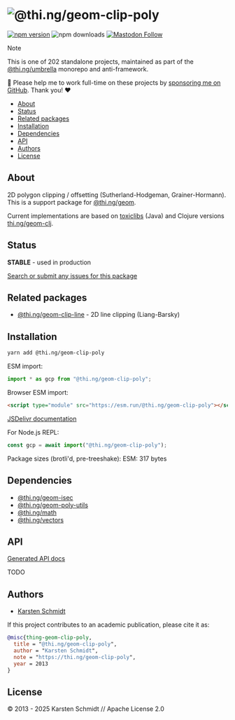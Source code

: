 <!-- This file is generated - DO NOT EDIT! -->
<!-- Please see: https://github.com/thi-ng/umbrella/blob/develop/CONTRIBUTING.md#changes-to-readme-files -->
# ![@thi.ng/geom-clip-poly](https://media.thi.ng/umbrella/banners-20230807/thing-geom-clip-poly.svg?36977eab)

[![npm version](https://img.shields.io/npm/v/@thi.ng/geom-clip-poly.svg)](https://www.npmjs.com/package/@thi.ng/geom-clip-poly)
![npm downloads](https://img.shields.io/npm/dm/@thi.ng/geom-clip-poly.svg)
[![Mastodon Follow](https://img.shields.io/mastodon/follow/109331703950160316?domain=https%3A%2F%2Fmastodon.thi.ng&style=social)](https://mastodon.thi.ng/@toxi)

> [!NOTE]
> This is one of 202 standalone projects, maintained as part
> of the [@thi.ng/umbrella](https://github.com/thi-ng/umbrella/) monorepo
> and anti-framework.
>
> 🚀 Please help me to work full-time on these projects by [sponsoring me on
> GitHub](https://github.com/sponsors/postspectacular). Thank you! ❤️

- [About](#about)
- [Status](#status)
- [Related packages](#related-packages)
- [Installation](#installation)
- [Dependencies](#dependencies)
- [API](#api)
- [Authors](#authors)
- [License](#license)

## About

2D polygon clipping / offsetting (Sutherland-Hodgeman, Grainer-Hormann). This is a support package for [@thi.ng/geom](https://github.com/thi-ng/umbrella/tree/develop/packages/geom).

Current implementations are based on [toxiclibs](http://toxiclibs.org)
(Java) and Clojure versions [thi.ng/geom-clj](http://thi.ng/geom-clj).

## Status

**STABLE** - used in production

[Search or submit any issues for this package](https://github.com/thi-ng/umbrella/issues?q=%5Bgeom-clip-poly%5D+in%3Atitle)

## Related packages

- [@thi.ng/geom-clip-line](https://github.com/thi-ng/umbrella/tree/develop/packages/geom-clip-line) - 2D line clipping (Liang-Barsky)

## Installation

```bash
yarn add @thi.ng/geom-clip-poly
```

ESM import:

```ts
import * as gcp from "@thi.ng/geom-clip-poly";
```

Browser ESM import:

```html
<script type="module" src="https://esm.run/@thi.ng/geom-clip-poly"></script>
```

[JSDelivr documentation](https://www.jsdelivr.com/)

For Node.js REPL:

```js
const gcp = await import("@thi.ng/geom-clip-poly");
```

Package sizes (brotli'd, pre-treeshake): ESM: 317 bytes

## Dependencies

- [@thi.ng/geom-isec](https://github.com/thi-ng/umbrella/tree/develop/packages/geom-isec)
- [@thi.ng/geom-poly-utils](https://github.com/thi-ng/umbrella/tree/develop/packages/geom-poly-utils)
- [@thi.ng/math](https://github.com/thi-ng/umbrella/tree/develop/packages/math)
- [@thi.ng/vectors](https://github.com/thi-ng/umbrella/tree/develop/packages/vectors)

## API

[Generated API docs](https://docs.thi.ng/umbrella/geom-clip-poly/)

TODO

## Authors

- [Karsten Schmidt](https://thi.ng)

If this project contributes to an academic publication, please cite it as:

```bibtex
@misc{thing-geom-clip-poly,
  title = "@thi.ng/geom-clip-poly",
  author = "Karsten Schmidt",
  note = "https://thi.ng/geom-clip-poly",
  year = 2013
}
```

## License

&copy; 2013 - 2025 Karsten Schmidt // Apache License 2.0
